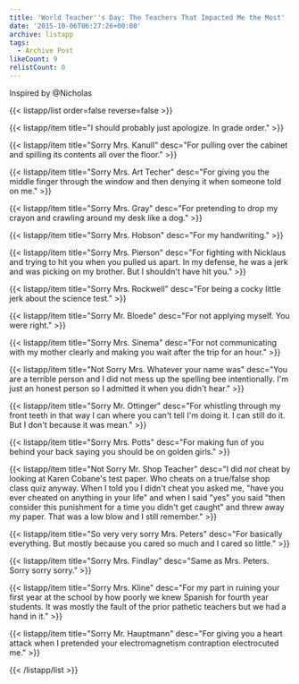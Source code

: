 ```yaml
---
title: 'World Teacher''s Day: The Teachers That Impacted Me the Most'
date: '2015-10-06T06:27:26+00:00'
archive: listapp
tags: 
  - Archive Post
likeCount: 9
relistCount: 0
---
```


Inspired by @Nicholas

<!--more-->

{{< listapp/list order=false reverse=false >}}

   {{< listapp/item title="I should probably just apologize. In grade order." >}}

   {{< listapp/item title="Sorry Mrs. Kanull"
      desc="For pulling over the cabinet and spilling its contents all over the floor." >}}

   {{< listapp/item title="Sorry Mrs. Art Techer"
      desc="For giving you the middle finger through the window and then denying it when someone told on me." >}}

   {{< listapp/item title="Sorry Mrs. Gray"
      desc="For pretending to drop my crayon and crawling around my desk like a dog." >}}

   {{< listapp/item title="Sorry Mrs. Hobson"
      desc="For my handwriting." >}}

   {{< listapp/item title="Sorry Mrs. Pierson"
      desc="For fighting with Nicklaus and trying to hit you when you pulled us apart. In my defense, he was a jerk and was picking on my brother. But I shouldn't have hit you." >}}

   {{< listapp/item title="Sorry Mrs. Rockwell"
      desc="For being a cocky little jerk about the science test." >}}

   {{< listapp/item title="Sorry Mr. Bloede"
      desc="For not applying myself. You were right." >}}

   {{< listapp/item title="Sorry Mrs. Sinema"
      desc="For not communicating with my mother clearly and making you wait after the trip for an hour." >}}

   {{< listapp/item title="Not Sorry Mrs. Whatever your name was"
      desc="You are a terrible person and I did not mess up the spelling bee intentionally. I'm just an honest person so I admitted it when you didn't hear." >}}

   {{< listapp/item title="Sorry Mr. Ottinger"
      desc="For whistling through my front teeth in that way I can where you can't tell I'm doing it. I can still do it. But I don't because it was mean." >}}

   {{< listapp/item title="Sorry Mrs. Potts"
      desc="For making fun of you behind your back saying you should be on golden girls." >}}

   {{< listapp/item title="Not Sorry Mr. Shop Teacher"
      desc="I did *not* cheat by looking at Karen Cobane's test paper. Who cheats on a true/false shop class quiz anyway. When I told you I didn't cheat you asked me, \"have you ever cheated on anything in your life\" and when I said \"yes\" you said \"then consider this punishment for a time you didn't get caught\" and threw away my paper. That was a low blow and I still remember." >}}

   {{< listapp/item title="So very very sorry Mrs. Peters"
      desc="For basically everything. But mostly because you cared so much and I cared so little." >}}

   {{< listapp/item title="Sorry Mrs. Findlay"
      desc="Same as Mrs. Peters. Sorry sorry sorry." >}}

   {{< listapp/item title="Sorry Mrs. Kline"
      desc="For my part in ruining your first year at the school by how poorly we knew Spanish for fourth year students. It was mostly the fault of the prior pathetic teachers but we had a hand in it." >}}

   {{< listapp/item title="Sorry Mr. Hauptmann"
      desc="For giving you a heart attack when I pretended your electromagnetism contraption electrocuted me." >}}

{{< /listapp/list >}}
